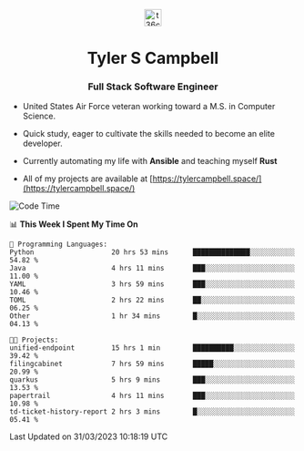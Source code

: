 <p align="center">
<a href="https://www.linkedin.com/in/t36campbell" target="blank"><img align="center" src="https://ik.imagekit.io/t36campbell/Portfolio/linkedin.png.original_m8bbGgPh6.png" alt="t36campbell" height="30" width="30" /></a>
</p>
<h1 align="center">Tyler S Campbell</h1>
<h3 align="center">Full Stack Software Engineer</h3>

* United States Air Force veteran working toward a M.S. in Computer Science.

* Quick study, eager to cultivate the skills needed to become an elite developer.

* Currently automating my life with **Ansible** and teaching myself **Rust**

* All of my projects are available at [https://tylercampbell.space/](https://tylercampbell.space/)

<!--START_SECTION:waka-->
![Code Time](http://img.shields.io/badge/Code%20Time-2%2C341%20hrs%2049%20mins-blue)

📊 **This Week I Spent My Time On** 

```text
💬 Programming Languages: 
Python                   20 hrs 53 mins      ██████████████░░░░░░░░░░░   54.82 % 
Java                     4 hrs 11 mins       ███░░░░░░░░░░░░░░░░░░░░░░   11.00 % 
YAML                     3 hrs 59 mins       ███░░░░░░░░░░░░░░░░░░░░░░   10.46 % 
TOML                     2 hrs 22 mins       ██░░░░░░░░░░░░░░░░░░░░░░░   06.25 % 
Other                    1 hr 34 mins        █░░░░░░░░░░░░░░░░░░░░░░░░   04.13 % 

🐱‍💻 Projects: 
unified-endpoint         15 hrs 1 min        ██████████░░░░░░░░░░░░░░░   39.42 % 
filingcabinet            7 hrs 59 mins       █████░░░░░░░░░░░░░░░░░░░░   20.99 % 
quarkus                  5 hrs 9 mins        ███░░░░░░░░░░░░░░░░░░░░░░   13.53 % 
papertrail               4 hrs 11 mins       ███░░░░░░░░░░░░░░░░░░░░░░   10.98 % 
td-ticket-history-report 2 hrs 3 mins        █░░░░░░░░░░░░░░░░░░░░░░░░   05.41 % 
```


 Last Updated on 31/03/2023 10:18:19 UTC
<!--END_SECTION:waka-->
